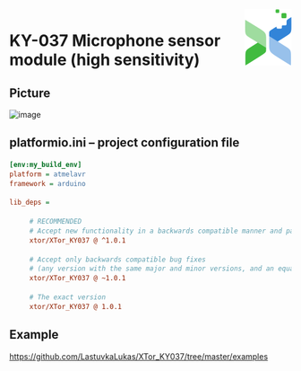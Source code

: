 <img src="img/logo.png" align="right" />

# KY-037 Microphone sensor module (high sensitivity)

## Picture
![image](https://user-images.githubusercontent.com/84145589/118643946-7d227e00-b7dd-11eb-90e2-e8a76b26ad58.png)

## platformio.ini – project configuration file
```ini
[env:my_build_env]
platform = atmelavr
framework = arduino

lib_deps =

     # RECOMMENDED
     # Accept new functionality in a backwards compatible manner and patches
     xtor/XTor_KY037 @ ^1.0.1

     # Accept only backwards compatible bug fixes
     # (any version with the same major and minor versions, and an equal or greater patch version)
     xtor/XTor_KY037 @ ~1.0.1

     # The exact version
     xtor/XTor_KY037 @ 1.0.1
```

## Example
https://github.com/LastuvkaLukas/XTor_KY037/tree/master/examples
